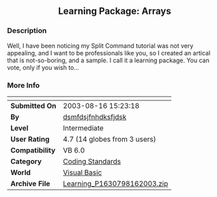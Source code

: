 ﻿<div align="center">

## Learning Package: Arrays


</div>

### Description

Well, I have been noticing my Split Command tutorial was not very appealing, and I want to be professionals like you, so I created an artical that is not-so-boring, and a sample. I call it a learning package. You can vote, only if you wish to...
 
### More Info
 


<span>             |<span>
---                |---
**Submitted On**   |2003-08-16 15:23:18
**By**             |[dsmfdsjfnhdksfjdsk](https://github.com/Planet-Source-Code/PSCIndex/blob/master/ByAuthor/dsmfdsjfnhdksfjdsk.md)
**Level**          |Intermediate
**User Rating**    |4.7 (14 globes from 3 users)
**Compatibility**  |VB 6\.0
**Category**       |[Coding Standards](https://github.com/Planet-Source-Code/PSCIndex/blob/master/ByCategory/coding-standards__1-43.md)
**World**          |[Visual Basic](https://github.com/Planet-Source-Code/PSCIndex/blob/master/ByWorld/visual-basic.md)
**Archive File**   |[Learning\_P1630798162003\.zip](https://github.com/Planet-Source-Code/dsmfdsjfnhdksfjdsk-learning-package-arrays__1-47753/archive/master.zip)








